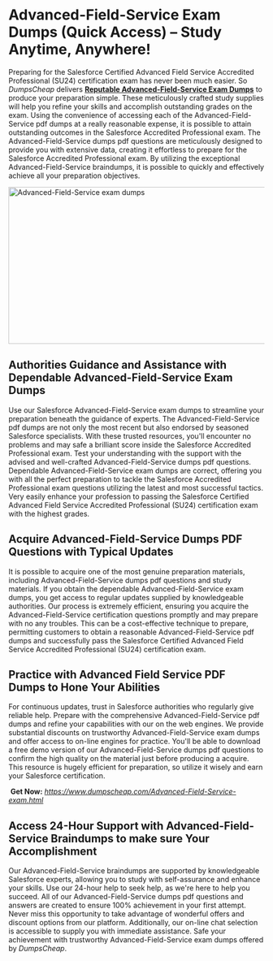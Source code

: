 <h1><strong>Advanced-Field-Service Exam Dumps (Quick Access) &ndash; Study Anytime, Anywhere!</strong></h1>
<p>Preparing for the Salesforce Certified Advanced Field Service Accredited Professional (SU24) certification exam has never been much easier. So <em>DumpsCheap</em> delivers <a href="https://www.dumpscheap.com/Advanced-Field-Service-exam.html"><strong>Reputable Advanced-Field-Service Exam Dumps</strong></a> to produce your preparation simple. These meticulously crafted study supplies will help you refine your skills and accomplish outstanding grades on the exam. Using the convenience of accessing each of the Advanced-Field-Service pdf dumps at a really reasonable expense, it is possible to attain outstanding outcomes in the Salesforce Accredited Professional exam. The Advanced-Field-Service dumps pdf questions are meticulously designed to provide you with extensive data, creating it effortless to prepare for the Salesforce Accredited Professional exam. By utilizing the exceptional Advanced-Field-Service braindumps, it is possible to quickly and effectively achieve all your preparation objectives.</p>
<p><img src="https://i.ibb.co/DzZSYjv/Muzammil-Dumps-Cheap-Advanced-Field-Service.png" alt="Advanced-Field-Service exam dumps" width="550" height="309" /></p>
<h2><strong>Authorities Guidance and Assistance with Dependable Advanced-Field-Service Exam Dumps</strong></h2>
<p>Use our Salesforce Advanced-Field-Service exam dumps to streamline your preparation beneath the guidance of experts. The Advanced-Field-Service pdf dumps are not only the most recent but also endorsed by seasoned Salesforce specialists. With these trusted resources, you'll encounter no problems and may safe a brilliant score inside the Salesforce Accredited Professional exam. Test your understanding with the support with the advised and well-crafted Advanced-Field-Service dumps pdf questions. Dependable Advanced-Field-Service exam dumps are correct, offering you with all the perfect preparation to tackle the Salesforce Accredited Professional exam questions utilizing the latest and most successful tactics. Very easily enhance your profession to passing the Salesforce Certified Advanced Field Service Accredited Professional (SU24) certification exam with the highest grades.&nbsp;</p>
<h2><strong>Acquire Advanced-Field-Service Dumps PDF Questions with Typical Updates</strong></h2>
<p>It is possible to acquire one of the most genuine preparation materials, including Advanced-Field-Service dumps pdf questions and study materials. If you obtain the dependable Advanced-Field-Service exam dumps, you get access to regular updates supplied by knowledgeable authorities. Our process is extremely efficient, ensuring you acquire the Advanced-Field-Service certification questions promptly and may prepare with no any troubles. This can be a cost-effective technique to prepare, permitting customers to obtain a reasonable Advanced-Field-Service pdf dumps and successfully pass the Salesforce Certified Advanced Field Service Accredited Professional (SU24) certification exam.</p>
<h2><strong>Practice with Advanced Field Service PDF Dumps to Hone Your Abilities</strong></h2>
<p>For continuous updates, trust in Salesforce authorities who regularly give reliable help. Prepare with the comprehensive Advanced-Field-Service pdf dumps and refine your capabilities with our on the web engines. We provide substantial discounts on trustworthy Advanced-Field-Service exam dumps and offer access to on-line engines for practice. You'll be able to download a free demo version of our Advanced-Field-Service dumps pdf questions to confirm the high quality on the material just before producing a acquire. This resource is hugely efficient for preparation, so utilize it wisely and earn your Salesforce certification.</p>
<p>&nbsp;<strong>Get Now:</strong>&nbsp;<a href="https://www.dumpscheap.com/Advanced-Field-Service-exam.html"><em>https://www.dumpscheap.com/Advanced-Field-Service-exam.html</em></a></p>
<h2><strong>Access 24-Hour Support with Advanced-Field-Service Braindumps to make sure Your Accomplishment</strong></h2>
<p>Our Advanced-Field-Service braindumps are supported by knowledgeable Salesforce experts, allowing you to study with self-assurance and enhance your skills. Use our 24-hour help to seek help, as we're here to help you succeed. All of our Advanced-Field-Service dumps pdf questions and answers are created to ensure 100% achievement in your first attempt. Never miss this opportunity to take advantage of wonderful offers and discount options from our platform. Additionally, our on-line chat selection is accessible to supply you with immediate assistance. Safe your achievement with trustworthy Advanced-Field-Service exam dumps offered by <em>DumpsCheap</em>.</p>

